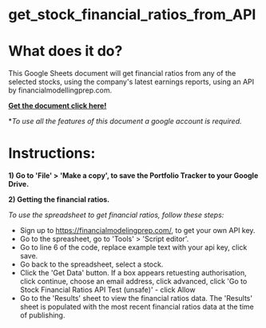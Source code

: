 # get_stock_financial_ratios_from_API

# What does it do?
This Google Sheets document will get financial ratios from any of the selected stocks, using the company's latest earnings reports, using an API by financialmodellingprep.com.

**[Get the document click here!](https://docs.google.com/spreadsheets/d/1XbnR1eMwL8GrK2sVju9gHm6-F3ycV-Kh5F3YYY12RuQ/edit?usp=sharing)** 

**To use all the features of this document a google account is required.*
  
# Instructions:
**1) Go to 'File' > 'Make a copy', to save the Portfolio Tracker to your Google Drive.**

**2) Getting the financial ratios.**

*To use the spreadsheet to get financial ratios, follow these steps:*

  - Sign up to https://financialmodelingprep.com/, to get your own API key.
  - Go to the spreasheet, go to 'Tools' > 'Script editor'. 
  - Go to line 6 of the code, replace example text with your api key, click save.
  - Go back to the spreadsheet, select a stock.
  - Click the 'Get Data' button. If a box appears retuesting authorisation, click continue, choose an email address, click advanced, click 'Go to Stock Financial Ratios API Test (unsafe)' - click Allow
  - Go to the 'Results' sheet to view the financial ratios data. The 'Results' sheet is populated with the most recent financial ratios data at the time of publishing.
